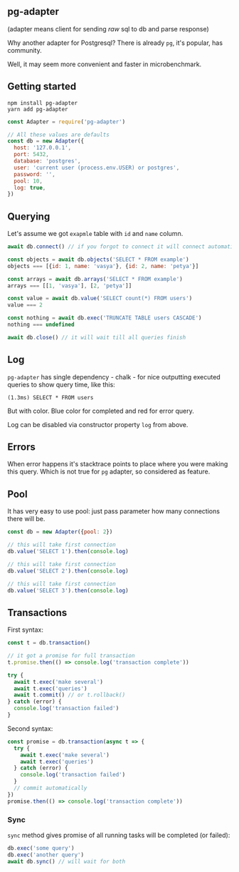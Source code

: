 ## pg-adapter

(adapter means client for sending *raw* sql to db and parse response)

Why another adapter for Postgresql?
There is already `pg`, it's popular, has community. 

Well, it may seem more convenient and faster in microbenchmark.

## Getting started
```
npm install pg-adapter
yarn add pg-adapter
```
```js
const Adapter = require('pg-adapter')

// All these values are defaults
const db = new Adapter({
  host: '127.0.0.1',
  port: 5432,
  database: 'postgres',
  user: 'current user (process.env.USER) or postgres',
  password: '',
  pool: 10,
  log: true,
})
```

## Querying

Let's assume we got `exapmle` table with `id` and `name` column.

```js
await db.connect() // if you forgot to connect it will connect automatically when making query

const objects = await db.objects('SELECT * FROM example')
objects === [{id: 1, name: 'vasya'}, {id: 2, name: 'petya'}]

const arrays = await db.arrays('SELECT * FROM example')
arrays === [[1, 'vasya'], [2, 'petya']]

const value = await db.value('SELECT count(*) FROM users')
value === 2

const nothing = await db.exec('TRUNCATE TABLE users CASCADE')
nothing === undefined

await db.close() // it will wait till all queries finish
```

## Log

`pg-adapter` has single dependency - chalk -
for nice outputting executed queries to show query time, like this:

```
(1.3ms) SELECT * FROM users
```

But with color. Blue color for completed and red for error query.

Log can be disabled via constructor property `log` from above.

## Errors

When error happens it's stacktrace points to place where you were making this query.
Which is not true for `pg` adapter, so considered as feature.

## Pool

It has very easy to use pool:
just pass parameter how many connections there will be.

```js
const db = new Adapter({pool: 2})

// this will take first connection
db.value('SELECT 1').then(console.log)

// this will take first connection
db.value('SELECT 2').then(console.log)

// this will take first connection
db.value('SELECT 3').then(console.log)
```

## Transactions

First syntax:

```js
const t = db.transaction()

// it got a promise for full transaction
t.promise.then(() => console.log('transaction complete'))

try {
  await t.exec('make several')
  await t.exec('queries')
  await t.commit() // or t.rollback()
} catch (error) {
  console.log('transaction failed')
}
```

Second syntax:

```js
const promise = db.transaction(async t => {
  try {
    await t.exec('make several')
    await t.exec('queries')
  } catch (error) {
    console.log('transaction failed')
  }
  // commit automatically
})
promise.then(() => console.log('transaction complete'))
```

### Sync

`sync` method gives promise of all running tasks will be completed (or failed):

```js
db.exec('some query')
db.exec('another query')
await db.sync() // will wait for both
```
